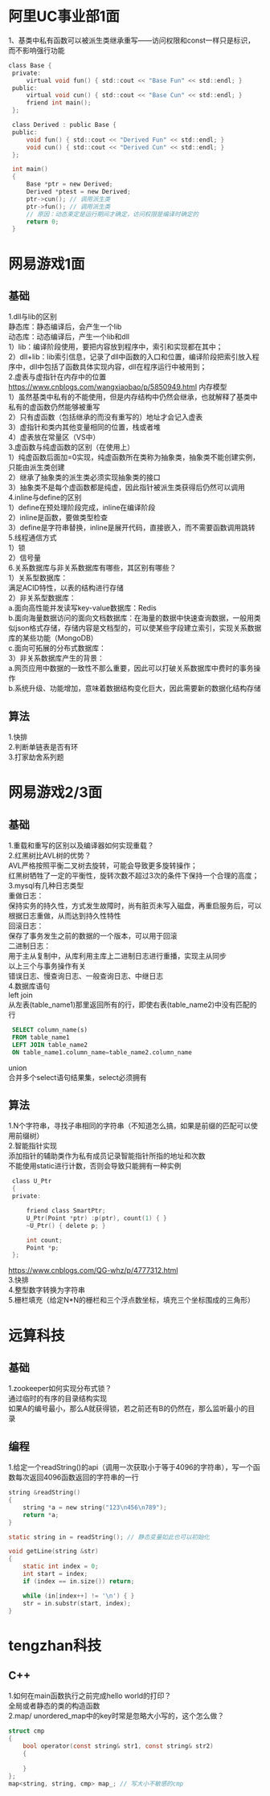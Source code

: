 # 阿里UC事业部1面  

1、基类中私有函数可以被派生类继承重写——访问权限和const一样只是标识，而不影响强行功能  
```c
class Base {
 private:
     virtual void fun() { std::cout << "Base Fun" << std::endl; }
 public:
     virtual void cun() { std::cout << "Base Cun" << std::endl; }
     friend int main();
 };

 class Derived : public Base {
 public:
     void fun() { std::cout << "Derived Fun" << std::endl; }
     void cun() { std::cout << "Derived Cun" << std::endl; }
 };

 int main()
 {
     Base *ptr = new Derived;
     Derived *ptest = new Derived;
     ptr->cun(); // 调用派生类
     ptr->fun(); // 调用派生类
     // 原因：动态束定是运行期间才确定，访问权限是编译时确定的
     return 0;
 }
```  
  
  


# 网易游戏1面  

## 基础  
1.dll与lib的区别  
静态库：静态编译后，会产生一个lib  
动态库：动态编译后，产生一个lib和dll  
1）lib：编译阶段使用，要把内容放到程序中，索引和实现都在其中；  
2）dll+lib：lib索引信息，记录了dll中函数的入口和位置，编译阶段把索引放入程序中，dll中包括了函数具体实现内容，dll在程序运行中被用到；  
2.虚表与虚指针在内存中的位置  
https://www.cnblogs.com/wangxiaobao/p/5850949.html 内存模型  
1）虽然基类中私有的不能使用，但是内存结构中仍然会继承，也就解释了基类中私有的虚函数仍然能够被重写  
2）只有虚函数（包括继承的而没有重写的）地址才会记入虚表  
3）虚指针和类内其他变量相同的位置，栈或者堆  
4）虚表放在常量区（VS中）  
3.虚函数与纯虚函数的区别（在使用上）  
1）纯虚函数后面加=0实现，纯虚函数所在类称为抽象类，抽象类不能创建实例，只能由派生类创建  
2）继承了抽象类的派生类必须实现抽象类的接口  
3）抽象类不是每个虚函数都是纯虚，因此指针被派生类获得后仍然可以调用  
4.inline与define的区别  
1）define在预处理阶段完成，inline在编译阶段  
2）inline是函数，要做类型检查  
3）define是字符串替换，inline是展开代码，直接嵌入，而不需要函数调用跳转  
5.线程通信方式  
1）锁   
2）信号量   
6.关系数据库与非关系数据库有哪些，其区别有哪些？  
1）关系型数据库：  
满足ACID特性，以表的结构进行存储  
2）非关系型数据库：  
a.面向高性能并发读写key-value数据库：Redis  
b.面向海量数据访问的面向文档数据库：在海量的数据中快速查询数据，一般用类似json格式存储，存储内容是文档型的，可以使某些字段建立索引，实现关系数据库的某些功能（MongoDB）  
c.面向可拓展的分布式数据库：  
3）非关系数据库产生的背景：  
a.网页应用中数据的一致性不那么重要，因此可以打破关系数据库中费时的事务操作  
b.系统升级、功能增加，意味着数据结构变化巨大，因此需要新的数据化结构存储  

## 算法    
1.快排  
2.判断单链表是否有环  
3.打家劫舍系列题  

# 网易游戏2/3面  
## 基础  
1.重载和重写的区别以及编译器如何实现重载？  
2.红黑树比AVL树的优势？  
AVL严格按照平衡二叉树去旋转，可能会导致更多旋转操作；  
红黑树牺牲了一定的平衡性，旋转次数不超过3次的条件下保持一个合理的高度；  
3.mysql有几种日志类型  
重做日志：  
保持实务的持久性，方式发生故障时，尚有脏页未写入磁盘，再重启服务后，可以根据日志重做，从而达到持久性特性  
回滚日志：  
保存了事务发生之前的数据的一个版本，可以用于回滚  
二进制日志：  
用于主从复制中，从库利用主库上二进制日志进行重播，实现主从同步  
以上三个与事务操作有关  
错误日志、慢查询日志、一般查询日志、中继日志  
4.数据库语句  
left join  
从左表(table_name1)那里返回所有的行，即使右表(table_name2)中没有匹配的行  
```sql
 SELECT column_name(s)
 FROM table_name1
 LEFT JOIN table_name2 
 ON table_name1.column_name=table_name2.column_name
```
union  
合并多个select语句结果集，select必须拥有  

## 算法  
1.N个字符串，寻找子串相同的字符串（不知道怎么搞，如果是前缀的匹配可以使用前缀树）  
2.智能指针实现  
添加指针的辅助类作为私有成员记录智能指针所指的地址和次数  
不能使用static进行计数，否则会导致只能拥有一种实例  
```c
 class U_Ptr                                  
 {
 private:

     friend class SmartPtr;      
     U_Ptr(Point *ptr) :p(ptr), count(1) { }
     ~U_Ptr() { delete p; }

     int count;   
     Point *p;                                                      
 };
```
https://www.cnblogs.com/QG-whz/p/4777312.html  
3.快排  
4.整型数字转换为字符串  
5.栅栏填充（给定N\*N的栅栏和三个浮点数坐标，填充三个坐标围成的三角形）


# 远算科技
## 基础
1.zookeeper如何实现分布式锁？  
通过临时的有序的目录结构实现  
如果A的编号最小，那么A就获得锁，若之前还有B的仍然在，那么监听最小的目录  
## 编程
1.给定一个readString()的api（调用一次获取小于等于4096的字符串），写一个函数每次返回4096函数返回的字符串的一行  
```c
string &readString()
{
    string *a = new string("123\n456\n789");
    return *a;
}

static string in = readString(); // 静态变量如此也可以初始化

void getLine(string &str)
{
    static int index = 0;
    int start = index;
    if (index == in.size()) return;

    while (in[index++] != '\n') { }
    str = in.substr(start, index);
}
```

# tengzhan科技
## C++
1.如何在main函数执行之前完成hello world的打印？  
全局或者静态的类的构造函数  
2.map/ unordered_map中的key时常是忽略大小写的，这个怎么做？  
```c
struct cmp 
{
    bool operator(const string& str1, const string& str2)
    {
    
    }
};
map<string, string, cmp> map_; // 写大小不敏感的cmp
```
